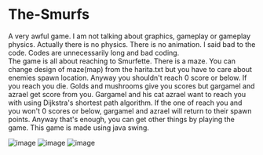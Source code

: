 # The-Smurfs
A very awful game. I am not talking about graphics, gameplay or gameplay physics. Actually there is no physics. There is no animation. I said bad to the code. Codes are unnecessarily long and bad coding.  </br>
The game is all about reaching to Smurfette. There is a maze. You can change design of maze(map) from the harita.txt but you have to care about enemies spawn location. Anyway you shouldn't reach 0 score or below. If you reach you die. Golds and mushrooms give you scores but gargamel and azrael get score from you. Gargamel and his cat azrael want to reach you with using Dijkstra's shortest path algorithm. If the one of reach you and you won't 0 scores or below, gargamel and azrael will return to their spawn points. Anyway that's enough, you can get other things by playing the game.
This game is made using java swing.

![image](https://user-images.githubusercontent.com/73946383/178342432-2df89ba6-6fe8-42fc-9ec5-2af2c41ba96a.png)
![image](https://user-images.githubusercontent.com/73946383/178342453-4f4541b8-39ce-4cc7-addf-56ce84ddbf92.png)
![image](https://user-images.githubusercontent.com/73946383/178342501-e4c28092-f151-4110-ab58-d86800255214.png)

